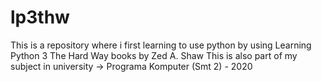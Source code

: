 # lp3thw
This is a repository where i first learning to use python by using Learning Python 3 The Hard Way books by Zed A. Shaw
This is also part of my subject in university -> Programa Komputer (Smt 2) - 2020
